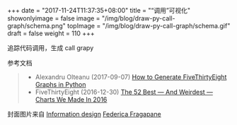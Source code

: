 +++
date = "2017-11-24T11:37:35+08:00"
title = "“调用”可视化"
showonlyimage = false
image = "/img/blog/draw-py-call-graph/schema.png"
topImage = "/img/blog/draw-py-call-graph/schema.gif"
draft = false
weight = 110
+++

追踪代码调用，生成 call grapy
<!--more-->



参考文档

> - Alexandru Olteanu (2017-09-07) [How to Generate FiveThirtyEight Graphs in Python](https://www.dataquest.io/blog/making-538-plots/)
> - FiveThirtyEight (2016-12-30) [The 52 Best — And Weirdest — Charts We Made In 2016](https://fivethirtyeight.com/features/the-52-best-and-weirdest-charts-we-made-in-2016/)

封面图片来自 [Information design](https://dribbble.com/shots/2235198-Information-design-Theatre-Personal-project-WIP) <a href="https://dribbble.com/federicafragapane"><i class="fa fa-dribbble" aria-hidden="true"></i> Federica Fragapane</a>
